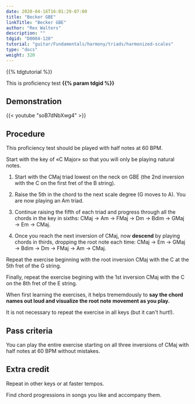```yaml
---
date: 2020-04-16T16:01:29-07:00
title: "Becker GBE"
linkTitle: "Becker GBE"
author: "Rex Walters"
description: ""
tdgid: "D0004-120"
tutorial: "guitar/Fundamentals/harmony/triads/harmonized-scales"
type: "docs"
weight: 320
---
```


{{% tdgtutorial %}}

This is proficiency test **{{% param tdgid %}}**

## Demonstration

{{< youtube "soB7dNbXwg4" >}}

## Procedure

This proficiency test should be played with half notes at 60 BPM.

Start with the key of &laquo;C Major&raquo; so that you will only be playing natural notes.

1. Start with the CMaj triad lowest on the neck on GBE (the 2nd inversion with the C on the first fret of the B string).

2. Raise the 5th in the chord to the next scale degree (G moves to A). You are now playing an Am triad.

3. Continue raising the fifth of each triad and progress through all the chords in the key in sixths: CMaj &rarr; Am &rarr; FMaj &rarr; Dm &rarr; Bdim &rarr; GMaj &rarr; Em &rarr; CMaj.

4. Once you reach the next inversion of CMaj, now **descend** by playing chords in thirds, dropping the root note each time: CMaj &rarr; Em &rarr; GMaj &rarr; Bdim &rarr; Dm &rarr; FMaj &rarr; Am &rarr; CMaj.

Repeat the exercise beginning with the root inversion CMaj with the C at the 5th fret of the G string.

Finally, repeat the exercise begining with the 1st inversion CMaj with the C on the 8th fret of the E string.

When first learning the exercises, it helps trememdously to **say the chord names out loud and visualize the root note movement as you play.**

It is not necessary to repeat the exercise in all keys (but it can't hurt!).

## Pass criteria

You can play the entire exercise starting on all three inversions of CMaj with half notes at 60 BPM without mistakes.

## Extra credit

Repeat in other keys or at faster tempos.

Find chord progressions in songs you like and accompany them.
